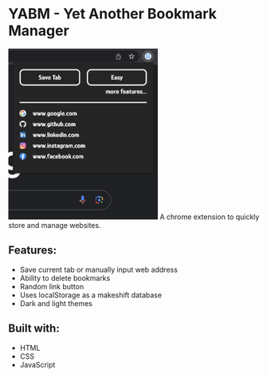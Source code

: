 # YABM - Yet Another Bookmark Manager
<img src="yabm-screenshot.png" width=300 alt="YABM screenshot">
A chrome extension to quickly store and manage websites.

## Features:
- Save current tab or manually input web address
- Ability to delete bookmarks
- Random link button
- Uses localStorage as a makeshift database
- Dark and light themes

## Built with:
- HTML
- CSS
- JavaScript
